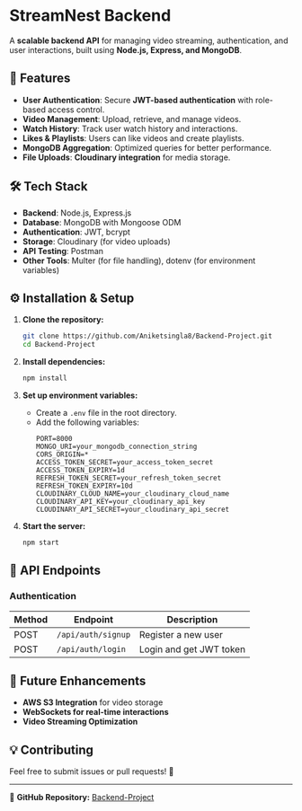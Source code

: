 # StreamNest Backend

A **scalable backend API** for managing video streaming, authentication, and user interactions, built using **Node.js, Express, and MongoDB**. 

## 🚀 Features

- **User Authentication**: Secure **JWT-based authentication** with role-based access control.
- **Video Management**: Upload, retrieve, and manage videos.
- **Watch History**: Track user watch history and interactions.
- **Likes & Playlists**: Users can like videos and create playlists.
- **MongoDB Aggregation**: Optimized queries for better performance.
- **File Uploads**: **Cloudinary integration** for media storage.

## 🛠 Tech Stack

- **Backend**: Node.js, Express.js
- **Database**: MongoDB with Mongoose ODM
- **Authentication**: JWT, bcrypt
- **Storage**: Cloudinary (for video uploads)
- **API Testing**: Postman
- **Other Tools**: Multer (for file handling), dotenv (for environment variables)

## ⚙️ Installation & Setup

1. **Clone the repository:**
   ```sh
   git clone https://github.com/Aniketsingla8/Backend-Project.git
   cd Backend-Project
   ```

2. **Install dependencies:**
   ```sh
   npm install
   ```

3. **Set up environment variables:**
   - Create a `.env` file in the root directory.
   - Add the following variables:
     ```env
     PORT=8000
     MONGO_URI=your_mongodb_connection_string
     CORS_ORIGIN=*
     ACCESS_TOKEN_SECRET=your_access_token_secret
     ACCESS_TOKEN_EXPIRY=1d
     REFRESH_TOKEN_SECRET=your_refresh_token_secret
     REFRESH_TOKEN_EXPIRY=10d
     CLOUDINARY_CLOUD_NAME=your_cloudinary_cloud_name
     CLOUDINARY_API_KEY=your_cloudinary_api_key
     CLOUDINARY_API_SECRET=your_cloudinary_api_secret
     ```

4. **Start the server:**
   ```sh
   npm start
   ```

## 📌 API Endpoints

### **Authentication**
| Method | Endpoint            | Description              |
|--------|---------------------|--------------------------|
| POST   | `/api/auth/signup`  | Register a new user     |
| POST   | `/api/auth/login`   | Login and get JWT token |

## 🚀 Future Enhancements
- **AWS S3 Integration** for video storage
- **WebSockets for real-time interactions**
- **Video Streaming Optimization**

## 💡 Contributing
Feel free to submit issues or pull requests! 🙌

---

🔗 **GitHub Repository:** [Backend-Project](https://github.com/Aniketsingla8/Backend-Project)
